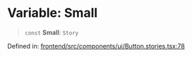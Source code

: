 # Variable: Small

> `const` **Small**: `Story`

Defined in: [frontend/src/components/ui/Button.stories.tsx:78](https://github.com/lsendel/sass/blob/ca8b2b87627589617e0de57047e1f50d53e78078/frontend/src/components/ui/Button.stories.tsx#L78)
